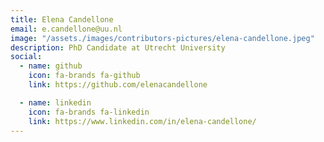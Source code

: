 ```yaml
---
title: Elena Candellone
email: e.candellone@uu.nl
image: "/assets./images/contributors-pictures/elena-candellone.jpeg"
description: PhD Candidate at Utrecht University
social:
  - name: github
    icon: fa-brands fa-github
    link: https://github.com/elenacandellone

  - name: linkedin
    icon: fa-brands fa-linkedin
    link: https://www.linkedin.com/in/elena-candellone/
---
```



